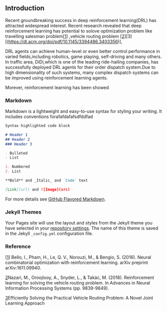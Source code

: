 ## Introduction
Recent groundbreaking success in deep reinforcement learning(DRL) has attracted widespread interest. Recent research revealed that deep reinforcement learning has potential to solove optimization problem like travelling salesman problem\[[1](https://arxiv.org/pdf/1611.09940.pdf)\] ,vehicle routing problem \[[2](https://papers.nips.cc/paper/8190-reinforcement-learning-for-solving-the-vehicle-routing-problem.pdf)\][3]\[(https://dl.acm.org/doi/pdf/10.1145/3394486.3403356)\], 


DRL agents can achieve human-level or even better control performance in varied fields,including robotics, game playing, self-driving and many others. In traffic area, DiDi,which is one of the leading  ride-hailing companies, has successfully deployed DRL agents for their order dispatch system.Due to high dimensionality of such systems, many complex dispatch systems can be improved using reinforcement learning agents. 

Morever, reinforcement learning has been showed 

### Markdown

Markdown is a lightweight and easy-to-use syntax for styling your writing. It includes conventions forafafdafafsdfddfad
```markdown
Syntax highlighted code block

# Header 1
## Header 2
### Header 3

- Bulleted
- List

1. Numbered
2. List

**Bold** and _Italic_ and `Code` text

[Link](url) and ![Image](src)
```

For more details see [GitHub Flavored Markdown](https://guides.github.com/features/mastering-markdown/).

### Jekyll Themes

Your Pages site will use the layout and styles from the Jekyll theme you have selected in your [repository settings](https://github.com/zhilee2019/FinalProjectDRL.github.io/settings). The name of this theme is saved in the Jekyll `_config.yml` configuration file.

### Reference
\[[1](https://arxiv.org/pdf/1611.09940.pdf)\] Bello, I., Pham, H., Le, Q. V., Norouzi, M., & Bengio, S. (2016). Neural combinatorial optimization with reinforcement learning. arXiv preprint arXiv:1611.09940.

[2](https://papers.nips.cc/paper/8190-reinforcement-learning-for-solving-the-vehicle-routing-problem.pdf)Nazari, M., Oroojlooy, A., Snyder, L., & Takác, M. (2018). Reinforcement learning for solving the vehicle routing problem. In Advances in Neural Information Processing Systems (pp. 9839-9849).

[3](https://dl.acm.org/doi/pdf/10.1145/3394486.3403356)Efficiently Solving the Practical Vehicle Routing Problem: A Novel Joint Learning Approach

